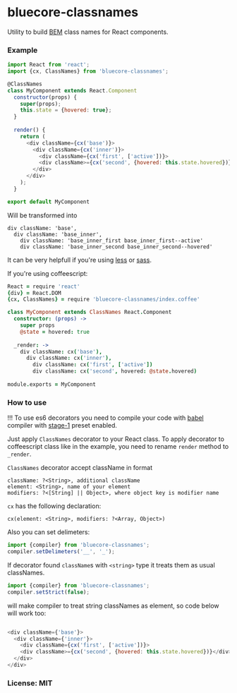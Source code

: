 # bluecore-classnames

Utility to build [BEM](https://en.bem.info/) class names for React components.

### Example

```js
import React from 'react';
import {cx, ClassNames} from 'bluecore-classnames';

@ClassNames
class MyComponent extends React.Component
  constructor(props) {
    super(props);
    this.state = {hovered: true};
  }
  
  render() {
    return (
      <div className={cx('base')}>
        <div className={cx('inner')}>
          <div className={cx('first', ['active'])}>
          <div className>={cx('second', {hovered: this.state.hovered})}</div>
        </div>
      </div>
    );
  }

export default MyComponent

```

Will be transformed into

```jade
div className: 'base',
  div className: 'base_inner',
    div className: 'base_inner_first base_inner_first--active'
    div className: 'base_inner_second base_inner_second--hovered'
```

It can be very helpfull if you're using [less](http://lesscss.org/) or [sass](http://sass-lang.com/).

If you're using coffeescript:

```coffee
React = require 'react'
{div} = React.DOM
{cx, ClassNames} = require 'bluecore-classnames/index.coffee'

class MyComponent extends ClassNames React.Component
  constructor: (props) ->
    super props
    @state = hovered: true
    
  _render: ->
    div className: cx('base'),
      div className: cx('inner'),
        div className: cx('first', ['active'])
        div className: cx('second', hovered: @state.hovered)
  
module.exports = MyComponent

```

### How to use

!!! To use es6 decorators you need to compile your code with [babel](https://babeljs.io/) compiler with [stage-1](https://babeljs.io/docs/plugins/preset-stage-1/) preset enabled.

Just apply `ClassNames` decorator to your React class.
To apply decorator to coffeescript class like in the example, you need to rename `render` method to `_render`.

`ClassNames` decorator accept className in format
```
className: ?<String>, additional className
element: <String>, name of your element
modifiers: ?<[String] || Object>, where object key is modifier name
```

`cx` has the following declaration:
```
cx(element: <String>, modifiers: ?<Array, Object>)
```

Also you can set delimeters:

```js
import {compiler} from 'bluecore-classnames';
compiler.setDelimeters('__', '_');
```

If decorator found `className`s with `<string>` type it treats them as usual classNames.
```js
import {compiler} from 'bluecore-classnames';
compiler.setStrict(false);
```
will make compiler to treat string classNames as element,
so code below will work too:
```js

<div className={'base'}>
  <div className={'inner'}>
    <div className={cx('first', ['active'])}>
    <div className>={cx('second', {hovered: this.state.hovered})}</div>
  </div>
</div>

```

### License: MIT
